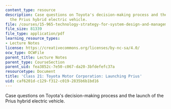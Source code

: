 ```yaml
---
content_type: resource
description: Case questions on Toyota's decision-making process and the launch of
  the Prius hybrid electric vehicle.
file: /courses/15-965-technology-strategy-for-system-design-and-management-spring-2009/caf6201dc129f312c0192835b6b1bd16_MIT15_965S09_case21.pdf
file_size: 81339
file_type: application/pdf
learning_resource_types:
- Lecture Notes
license: https://creativecommons.org/licenses/by-nc-sa/4.0/
ocw_type: OCWFile
parent_title: Lecture Notes
parent_type: CourseSection
parent_uid: fea3852c-7e50-c067-da20-3bfdefefc37a
resourcetype: Document
title: 'Class 21: Toyota Motor Corporation: Launching Prius'
uid: caf6201d-c129-f312-c019-2835b6b1bd16
---
```

Case questions on Toyota's decision-making process and the launch of the Prius hybrid electric vehicle.